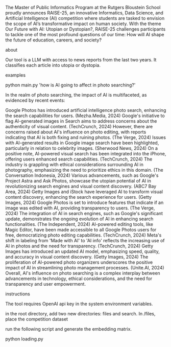 The Master of Public Informatics Program at the Rutgers Bloustein School proudly announces RAISE-25, an innovative Informatics, Data Science, and Artificial Intelligence (AI) competition where students are tasked to envision the scope of AI’s transformative impact on human society. With the theme Our Future with AI: Utopian or Dystopian?, RAISE-25 challenges participants to tackle one of the most profound questions of our time: How will AI shape the future of education, careers, and society?

about

Our tool is a LLM with access to news reports from the last two years. It classifies each article into utopia or dystopia.

examples

python main.py 'how is AI going to affect in photo searching?'

In the realm of photo searching, the impact of AI is multifaceted, as evidenced by recent events:

Google Photos has introduced artificial intelligence photo search, enhancing the search capabilities for users. (Mezha.Media, 2024)
Google's initiative to flag AI-generated images in Search aims to address concerns about the authenticity of visual content. (TechCrunch, 2024)
However, there are concerns raised about AI's influence on photo editing, with reports indicating that AI is both fixing and ruining photos. (The Verge, 2024)
Issues with AI-generated results in Google image search have been highlighted, particularly in relation to celebrity images. (Sherwood News, 2024)
On a positive note, AI-powered visual search has been integrated into the iPhone, offering users enhanced search capabilities. (TechCrunch, 2024)
The industry is grappling with ethical considerations surrounding AI in photography, emphasizing the need to prioritize ethics in this domain. (The Conversation Indonesia, 2024)
Various advancements, such as Google's Project Astra and Ask Photos, showcase the utopian potential of AI in revolutionizing search engines and visual content discovery. (ABC7 Bay Area, 2024)
Getty Images and iStock have leveraged AI to transform visual content discovery, enhancing the search experience for users. (Getty Images, 2024)
Google Photos is set to introduce features that indicate if an image was edited with AI, providing transparency to users. (The Verge, 2024)
The integration of AI in search engines, such as Google's significant update, demonstrates the ongoing evolution of AI in enhancing search functionalities. (The Independent, 2024)
AI-powered editing tools, like Magic Editor, have been made accessible to all Google Photos users for free, democratizing photo editing capabilities. (TechCrunch, 2024)
Meta's shift in labeling from 'Made with AI' to 'AI info' reflects the increasing use of AI in photos and the need for transparency. (TechCrunch, 2024)
Getty Images has introduced an updated AI model, emphasizing speed, quality, and accuracy in visual content discovery. (Getty Images, 2024)
The proliferation of AI-powered photo organizers underscores the positive impact of AI in streamlining photo management processes. (Unite.AI, 2024)
Overall, AI's influence on photo searching is a complex interplay between advancements in technology, ethical considerations, and the need for transparency and user empowerment.

instructions

The tool requires OpenAI api key in the system environment variables.

in the root directory, add two new directories: files and search. In /files, place the competition dataset

run the following script and generate the embedding matrix.

python loading.py

